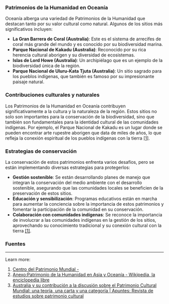 ### Patrimonios de la Humanidad en Oceanía

Oceanía alberga una variedad de Patrimonios de la Humanidad que destacan tanto por su valor cultural como natural. Algunos de los sitios más significativos incluyen:

- **La Gran Barrera de Coral (Australia)**: Este es el sistema de arrecifes de coral más grande del mundo y es conocido por su biodiversidad marina.
- **Parque Nacional de Kakadu (Australia)**: Reconocido por su rica herencia cultural aborigen y su diversidad de ecosistemas.
- **Islas de Lord Howe (Australia)**: Un archipiélago que es un ejemplo de la biodiversidad única de la región.
- **Parque Nacional de Uluru-Kata Tjuta (Australia)**: Un sitio sagrado para los pueblos indígenas, que también es famoso por su impresionante paisaje natural.

### Contribuciones culturales y naturales

Los Patrimonios de la Humanidad en Oceanía contribuyen significativamente a la cultura y la naturaleza de la región. Estos sitios no solo son importantes para la conservación de la biodiversidad, sino que también son fundamentales para la identidad cultural de las comunidades indígenas. Por ejemplo, el Parque Nacional de Kakadu es un lugar donde se pueden encontrar arte rupestre aborigen que data de miles de años, lo que refleja la conexión espiritual de los pueblos indígenas con la tierra [[1]](https://whc.unesco.org/es/list/?iso=au&search=&).

### Estrategias de conservación

La conservación de estos patrimonios enfrenta varios desafíos, pero se están implementando diversas estrategias para protegerlos:

- **Gestión sostenible**: Se están desarrollando planes de manejo que integran la conservación del medio ambiente con el desarrollo sostenible, asegurando que las comunidades locales se beneficien de la preservación de estos sitios.
- **Educación y sensibilización**: Programas educativos están en marcha para aumentar la conciencia sobre la importancia de estos patrimonios y fomentar la participación de la comunidad en su conservación.
- **Colaboración con comunidades indígenas**: Se reconoce la importancia de involucrar a las comunidades indígenas en la gestión de los sitios, aprovechando su conocimiento tradicional y su conexión cultural con la tierra [[1]](https://whc.unesco.org/es/list/?iso=au&search=&).

### Fuentes

---

Learn more:

1. [Centro del Patrimonio Mundial -](https://whc.unesco.org/es/list/?iso=au&search=&)
2. [Anexo:Patrimonio de la Humanidad en Asia y Oceanía - Wikipedia, la enciclopedia libre](https://es.wikipedia.org/wiki/Anexo:Patrimonio_de_la_Humanidad_en_Asia_y_Ocean%C3%ADa)
3. [Australia y su contribución a la discusión sobre el Patrimonio Cultural Mundial: una teoría, una carta y una categoría | Apuntes: Revista de estudios sobre patrimonio cultural](https://revistas.javeriana.edu.co/index.php/revApuntesArq/article/view/35581)